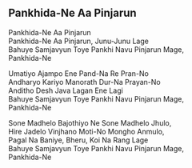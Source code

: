 ## Pankhida-Ne Aa Pinjarun

Pankhida-Ne Aa Pinjarun  
Pankhida-Ne Aa Pinjarun, Junu-Junu Lage  
Bahuye Samjavyun Toye Pankhi Navu Pinjarun Mage,  
Pankhida-Ne

Umatiyo Ajampo Ene Pand-Na Re Pran-No  
Andharyo Kariyo Manorath Dur-Na Prayan-No  
Anditho Desh Java Lagan Ene Lagi  
Bahuye Samjavyun Toye Pankhi Navu Pinjarun Mage,  
Pankhida-Ne

Sone Madhelo Bajothiyo Ne Sone Madhelo Jhulo,  
Hire Jadelo Vinjhano Moti-No Mongho Anmulo,  
Pagal Na Baniye, Bheru, Koi Na Rang Lage  
Bahuye Samjavyun Toye Pankhi Navu Pinjarun Mage,  
Pankhida-Ne

